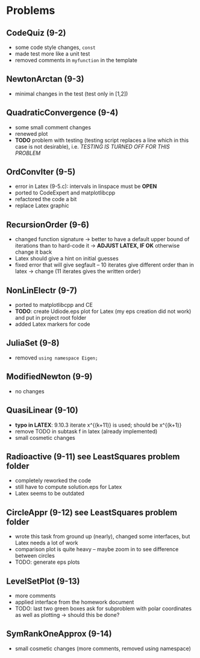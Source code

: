 # Problems

## CodeQuiz (9-2)
- some code style changes, `const`
- made test more like a unit test
- removed comments in `myfunction` in the template

## NewtonArctan (9-3)
- minimal changes in the test (test only in [1,2])

## QuadraticConvergence (9-4)
- some small comment changes
- renewed plot
- **TODO** problem with testing (testing script replaces a line which in this case is not desirable), i.e. *TESTING IS TURNED OFF FOR THIS PROBLEM*

## OrdConvIter (9-5)
- error in Latex (9-5.c): intervals in linspace must be **OPEN**
- ported to CodeExpert and matplotlibcpp
- refactored the code a bit
- replace Latex graphic

## RecursionOrder (9-6)
- changed function signature -> better to have a default upper bound of iterations than to hard-code it -> **ADJUST LATEX, IF OK** otherwise change it back
- Latex should give a hint on initial guesses
- fixed error that will give segfault – 10 iterates give different order than in latex -> change (11 iterates gives the written order)

## NonLinElectr (9-7)
- ported to matplotlibcpp and CE
- **TODO**: create Udiode.eps plot for Latex (my eps creation did not work) and put in project root folder
- added Latex markers for code

## JuliaSet (9-8)
- removed `using namespace Eigen;`

## ModifiedNewton (9-9)
- no changes

## QuasiLinear (9-10)
- **typo in LATEX**: 9.10.3 iterate x^{(k+11)} is used; should be x^{(k+1)}
- remove TODO in subtask f in latex (already implemented)
- small cosmetic changes

## Radioactive (9-11) see LeastSquares problem folder
- completely reworked the code
- still have to compute solution.eps for Latex
- Latex seems to be outdated

## CircleAppr (9-12) see LeastSquares problem folder
- wrote this task from ground up (nearly), changed some interfaces, but Latex needs a lot of work
- comparison plot is quite heavy – maybe zoom in to see difference between circles
- TODO: generate eps plots

## LevelSetPlot (9-13)
- more comments
- applied interface from the homework document
- TODO: last two green boxes ask for subproblem with polar coordinates as well as plotting -> should this be done?

## SymRankOneApprox (9-14)
- small cosmetic changes (more comments, removed using namespace)

